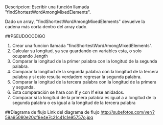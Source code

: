 #

Descripcion: Escribir una función llamada "findShortestWordAmongMixedElements".

Dado un array, "findShortestWordAmongMixedElements" devuelve la cadena más corta dentro del array dado.

##PSEUDOCODIGO
1. Crear una funcion llamada "findShortestWordAmongMixedElements".
2. Calcular su longitud, ya sea guardando en variables esta, o solo ocupando .length
3. Comparar la longitud de la primer palabra con la longitud de la segunda palabra.
4. Comparar la longitud de la segunda palabra con la longitud de la tercera palabra y si esto resulta verdadero regresar la segunda palabra.
5. Comparar la longitud de la tercera palabra con la longitud de la primera y segunda.
6. Esta comparación se hara con If y con If else anidados.
7. Comparar si la longitud de la primera palabra  es igual a a longitud de la segunda palabra o es igual a la longitud de la tercera palabra

##Diagrama de flujo
Link del diagrama de flujo http://subefotos.com/ver/?59a95080e20cf8e4e7c21c41c1e95757o.jpg
